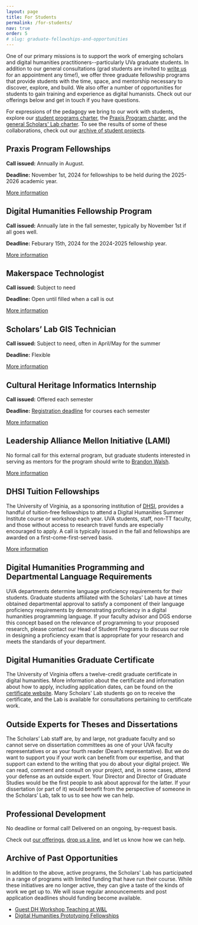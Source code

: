 ```yaml
---
layout: page
title: For Students
permalink: /for-students/
nav: true
order: 5
# slug: graduate-fellowships-and-opportunities
---
```


One of our primary missions is to support the work of emerging scholars and digital humanities practitioners--particularly UVa graduate students. In addition to our general consultations (grad students are invited to [write us](mailto:scholarslab@virginia.edu) for an appointment any time!), we offer three graduate fellowship programs that provide students with the time, space, and mentorship necessary to discover, explore, and build. We also offer a number of opportunities for students to gain training and experience as digital humanists. Check out our offerings below and get in touch if you have questions.

For expressions of the pedagogy we bring to our work with students, explore our [student programs charter](/student-programs-charter/), the [Praxis Program charter](http://praxis.scholarslab.org/praxis-program-charter/), and the [general Scholars' Lab charter](/charter/). To see the results of some of these collaborations, check out our [archive of student projects](/work#student-projects-archive).

## Praxis Program Fellowships

**Call issued:** Annually in August.

**Deadline:** November 1st, 2024 for fellowships to be held during the 2025-2026 academic year.

[More information](/praxis-program-fellowships/)

## Digital Humanities Fellowship Program
**Call issued:** Annually late in the fall semester, typically by November 1st if all goes well.

**Deadline:** Feburary 15th, 2024 for the 2024-2025 fellowship year.

[More information](/digital-humanities-fellows/)

## Makerspace Technologist
**Call issued:** Subject to need

**Deadline:** Open until filled when a call is out

[More information](/makerspace-technologists/)

## Scholars’ Lab GIS Technician
**Call issued:** Subject to need, often in April/May for the summer

**Deadline:** Flexible

[More information](/scholars-lab-gis-technician/)

## Cultural Heritage Informatics Internship
**Call issued:** Offered each semester

**Deadline:** [Registration deadline](http://www.virginia.edu/registrar/calendar.html) for courses each semester

[More information](/cultural-heritage-informatics-internship/)

## Leadership Alliance Mellon Initiative (LAMI)

No formal call for this external program, but graduate students interested in serving as mentors for the program should write to [Brandon Walsh](mailto:bmw9t@virginia.edu).

[More information](/lami/)

## DHSI Tuition Fellowships

The University of Virginia, as a sponsoring institution of [DHSI](https://dhsi.org/), provides a handful of tuition-free fellowships to attend a Digital Humanities Summer Institute course or workshop each year. UVA students, staff, non-TT faculty, and those without access to research travel funds are especially encouraged to apply. A call is typically issued in the fall and fellowships are awarded on a first-come-first-served basis.

[More information](/dhsi-tuition-fellowships/)

## Digital Humanities Programming and Departmental Language Requirements

UVA departments determine language proficiency requirements for their students. Graduate students affiliated with the Scholars' Lab have at times obtained departmental approval to satisfy a component of their language proficiency requirements by demonstrating proficiency in a digital humanities programming language. If your faculty advisor and DGS endorse this concept based on the relevance of programming to your proposed research, please contact our Head of Student Programs to discuss our role in designing a proficiency exam that is appropriate for your research and meets the standards of your department.

## Digital Humanities Graduate Certificate

The University of Virginia offers a twelve-credit graduate certificate in digital humanities. More information about the certificate and information about how to apply, including application dates, can be found on the [certificate website](https://dh.virginia.edu/certificate). Many Scholars' Lab students go on to receive the certificate, and the Lab is available for consultations pertaining to certificate work. 

## Outside Experts for Theses and Dissertations

The Scholars’ Lab staff are, by and large, not graduate faculty and so cannot serve on dissertation committees as one of your UVA faculty representatives or as your fourth reader (Dean’s representative). But we do want to support you if your work can benefit from our expertise, and that support can extend to the writing that you do about your digital project. We can read, comment and consult on your project, and, in some cases, attend your defense as an outside expert. Your Director and Director of Graduate Studies would be the first people to ask about approval for the latter. If your dissertation (or part of it) would benefit from the perspective of someone in the Scholars’ Lab, talk to us to see how we can help.

## Professional Development
No deadline or formal call! Delivered on an ongoing, by-request basis.

Check out [our offerings](/professional-development/), [drop us a line](mailto:scholarslab@virginia.edu), and let us know how we can help.

## Archive of Past Opportunities
In addition to the above, active programs, the Scholars' Lab has participated in a range of programs with limited funding that have run their course. While these initiatives are no longer active, they can give a taste of the kinds of work we get up to. We will issue regular announcements and post application deadlines should funding become available.

* [Guest DH Workshop Teaching at W&L](/visiting-workshops-at-washington-and-lee-university/)
* [Digital Humanities Prototyping Fellowships](/digital-humanities-prototyping-fellowships/)

